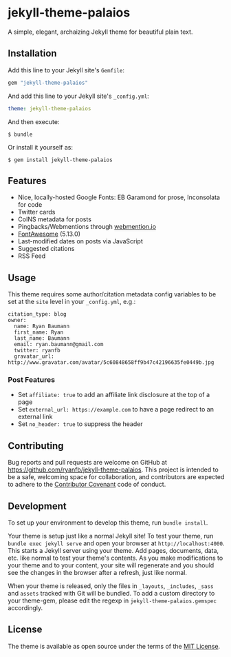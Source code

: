 # jekyll-theme-palaios

A simple, elegant, archaizing Jekyll theme for beautiful plain text.

## Installation

Add this line to your Jekyll site's `Gemfile`:

```ruby
gem "jekyll-theme-palaios"
```

And add this line to your Jekyll site's `_config.yml`:

```yaml
theme: jekyll-theme-palaios
```

And then execute:

    $ bundle

Or install it yourself as:

    $ gem install jekyll-theme-palaios

## Features

* Nice, locally-hosted Google Fonts: EB Garamond for prose, Inconsolata for code
* Twitter cards
* CoINS metadata for posts
* Pingbacks/Webmentions through [webmention.io](https://webmention.io/)
* [FontAwesome](https://fontawesome.com/) (5.13.0)
* Last-modified dates on posts via JavaScript
* Suggested citations
* RSS Feed

## Usage

This theme requires some author/citation metadata config variables to be set at the `site` level in your `_config.yml`, e.g.:

```
citation_type: blog
owner:
  name: Ryan Baumann
  first_name: Ryan
  last_name: Baumann
  email: ryan.baumann@gmail.com
  twitter: ryanfb
  gravatar_url: http://www.gravatar.com/avatar/5c60848658ff9b47c42196635fe0449b.jpg
```

### Post Features

* Set `affiliate: true` to add an affiliate link disclosure at the top of a page
* Set `external_url: https://example.com` to have a page redirect to an external link
* Set `no_header: true` to suppress the header

## Contributing

Bug reports and pull requests are welcome on GitHub at https://github.com/ryanfb/jekyll-theme-palaios. This project is intended to be a safe, welcoming space for collaboration, and contributors are expected to adhere to the [Contributor Covenant](http://contributor-covenant.org) code of conduct.

## Development

To set up your environment to develop this theme, run `bundle install`.

Your theme is setup just like a normal Jekyll site! To test your theme, run `bundle exec jekyll serve` and open your browser at `http://localhost:4000`. This starts a Jekyll server using your theme. Add pages, documents, data, etc. like normal to test your theme's contents. As you make modifications to your theme and to your content, your site will regenerate and you should see the changes in the browser after a refresh, just like normal.

When your theme is released, only the files in `_layouts`, `_includes`, `_sass` and `assets` tracked with Git will be bundled.
To add a custom directory to your theme-gem, please edit the regexp in `jekyll-theme-palaios.gemspec` accordingly.

## License

The theme is available as open source under the terms of the [MIT License](https://opensource.org/licenses/MIT).

